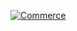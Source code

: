 [![Commerce](https://markdown-videos-api.jorgenkh.no/url?url=https%3A%2F%2Fyoutu.be%2FQ985iAYdo40)](https://youtu.be/Q985iAYdo40)

